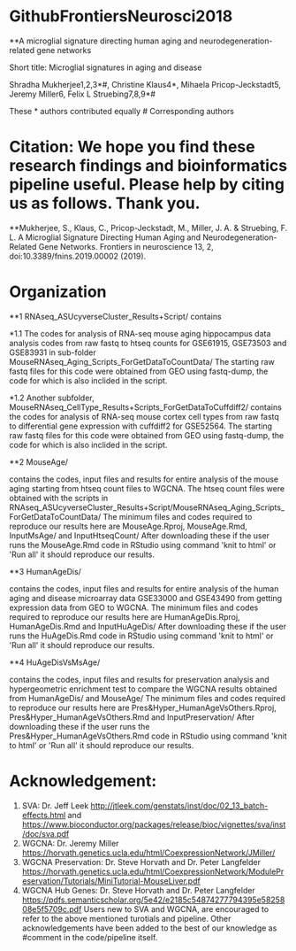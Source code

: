 # GithubFrontiersNeurosci2018

**A microglial signature directing human aging and neurodegeneration-related gene networks

Short title:	Microglial signatures in aging and disease

Shradha Mukherjee1,2,3*#, Christine Klaus4*, Mihaela Pricop-Jeckstadt5, Jeremy Miller6, Felix L Struebing7,8,9*#

These * authors contributed equally # Corresponding authors

# Citation: We hope you find these research findings and bioinformatics pipeline useful. Please help by citing us as follows. Thank you.

**Mukherjee, S., Klaus, C., Pricop-Jeckstadt, M., Miller, J. A. & Struebing, F. L. A Microglial Signature Directing Human Aging and Neurodegeneration-Related Gene Networks. Frontiers in neuroscience 13, 2, doi:10.3389/fnins.2019.00002 (2019).
 

# Organization

**1 RNAseq_ASUcyverseCluster_Results+Script/ contains 

  *1.1 The codes for analysis of RNA-seq mouse aging hippocampus data analysis codes from raw fastq to htseq counts for GSE61915, GSE73503 and GSE83931 in sub-folder MouseRNAseq_Aging_Scripts_ForGetDataToCountData/  The starting raw fastq files for this code were obtained from GEO using fastq-dump, the code for which is also inclided in the script. 
  
  *1.2 Another subfolder, MouseRNAseq_CellType_Results+Scripts_ForGetDataToCuffdiff2/ contains the codes for analysis of RNA-seq mouse cortex cell types from raw fastq to differential gene expression with cuffdiff2 for GSE52564. The starting raw fastq files for this code were obtained from GEO using fastq-dump, the code for which is also inclided in the script. 
  
**2 MouseAge/ 

contains the codes, input files and results for entire analysis of the mouse aging starting from htseq count files to WGCNA. The htseq count files were obtained with the scripts in RNAseq_ASUcyverseCluster_Results+Script/MouseRNAseq_Aging_Scripts_ForGetDataToCountData/
The minimum files and codes required to reproduce our results here are MouseAge.Rproj, MouseAge.Rmd, InputMsAge/ and InputHtseqCount/ After downloading these if the user runs the MouseAge.Rmd code in RStudio using command 'knit to html' or 'Run all' it should reproduce our results. 
  
**3 HumanAgeDis/ 

contains the codes, input files and results for entire analysis of the human aging and disease microarray data GSE33000 and GSE43490 from getting expression data from GEO to WGCNA. The minimum files and codes required to reproduce our results here are HumanAgeDis.Rproj, HumanAgeDis.Rmd and InputHuAgeDis/  After downloading these if the user runs the HuAgeDis.Rmd code in RStudio using command 'knit to html' or 'Run all' it should reproduce our results. 

**4 HuAgeDisVsMsAge/ 

contains the codes, input files and results for preservation analysis and hypergeometric enrichment test to compare the WGCNA results obtained from HumanAgeDis/ and MouseAge/ The minimum files and codes required to reproduce our results here are Pres&Hyper_HumanAgeVsOthers.Rproj, Pres&Hyper_HumanAgeVsOthers.Rmd and InputPreservation/  After downloading these if the user runs the Pres&Hyper_HumanAgeVsOthers.Rmd code in RStudio using command 'knit to html' or 'Run all' it should reproduce our results. 

# Acknowledgement: 

1) SVA: Dr. Jeff Leek http://jtleek.com/genstats/inst/doc/02_13_batch-effects.html and https://www.bioconductor.org/packages/release/bioc/vignettes/sva/inst/doc/sva.pdf
2) WGCNA: Dr. Jeremy Miller https://horvath.genetics.ucla.edu/html/CoexpressionNetwork/JMiller/
3) WGCNA Preservation: Dr. Steve Horvath and Dr. Peter Langfelder https://horvath.genetics.ucla.edu/html/CoexpressionNetwork/ModulePreservation/Tutorials/MiniTutorial-MouseLiver.pdf
4) WGCNA Hub Genes: Dr. Steve Horvath and Dr. Peter Langfelder https://pdfs.semanticscholar.org/5e42/e2185c54874277794395e5825808e5f5709c.pdf
Users new to SVA and WGCNA, are encouraged to refer to the above mentioned turotials and pipeline. Other acknowledgements have been added to the best of our knowledge as #comment in the code/pipeline itself. 
